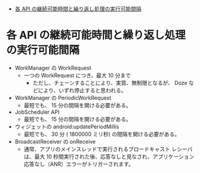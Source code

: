 - [各 API の継続可能時間と繰り返し処理の実行可能間隔](#各-api-の継続可能時間と繰り返し処理の実行可能間隔)


# 各 API の継続可能時間と繰り返し処理の実行可能間隔

- WorkManager の WorkRequest
  - 一つの WorkRequest につき、最大 10 分まで
    - ただし、チェーンすることにより、実質、無制限となるが、 Doze などにより、いずれ停止すると思われる。
- WorkManager の PeriodicWorkRequest
  - 最短でも、 15 分の間隔を開ける必要がある。
- JobScheduler API
  - 最短でも、 15 分の間隔を開ける必要がある。
- ウィジェットの android:updatePeriodMillis
  - 最短でも、 30 分 ( 1800000 ミリ秒) の間隔を開ける必要がある。
- BroadcastReceiver の onReceive
  - 通常、アプリのメインスレッドで実行されるブロードキャスト レシーバは、最大 10 秒間実行された後、応答なしと見なされ、アプリケーション応答なし（ANR）エラーがトリガーされます。



